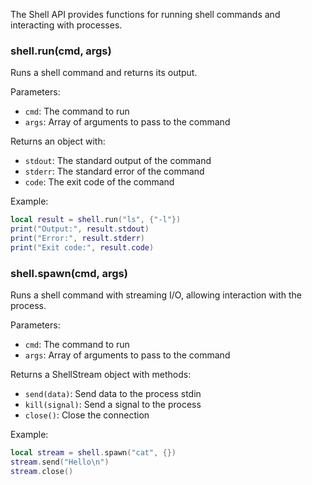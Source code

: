 The Shell API provides functions for running shell commands and interacting with processes.

### shell.run(cmd, args)
Runs a shell command and returns its output.

Parameters:
- `cmd`: The command to run
- `args`: Array of arguments to pass to the command

Returns an object with:
- `stdout`: The standard output of the command
- `stderr`: The standard error of the command
- `code`: The exit code of the command

Example:
```lua
local result = shell.run("ls", {"-l"})
print("Output:", result.stdout)
print("Error:", result.stderr)
print("Exit code:", result.code)
```

### shell.spawn(cmd, args)
Runs a shell command with streaming I/O, allowing interaction with the process.

Parameters:
- `cmd`: The command to run
- `args`: Array of arguments to pass to the command

Returns a ShellStream object with methods:
- `send(data)`: Send data to the process stdin
- `kill(signal)`: Send a signal to the process
- `close()`: Close the connection

Example:
```lua
local stream = shell.spawn("cat", {})
stream.send("Hello\n")
stream.close()
``` 